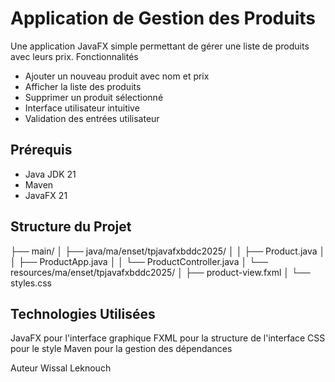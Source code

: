 # Application de Gestion des Produits

Une application JavaFX simple permettant de gérer une liste de produits avec leurs prix.
Fonctionnalités

- Ajouter un nouveau produit avec nom et prix
- Afficher la liste des produits
- Supprimer un produit sélectionné
- Interface utilisateur intuitive
- Validation des entrées utilisateur

## Prérequis
- Java JDK 21
- Maven
- JavaFX 21


## Structure du Projet

├── main/
│   ├── java/ma/enset/tpjavafxbddc2025/
│   │   ├── Product.java
│   │   ├── ProductApp.java
│   │   └── ProductController.java
│   └── resources/ma/enset/tpjavafxbddc2025/
│       ├── product-view.fxml
│       └── styles.css

## Technologies Utilisées

JavaFX pour l'interface graphique
FXML pour la structure de l'interface
CSS pour le style
Maven pour la gestion des dépendances

Auteur
Wissal Leknouch
